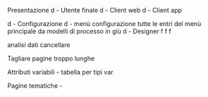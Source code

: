 Presentazione
d - Utente finale
    d - Client web
    d - Client app

d - Configurazione
    d - menù configurazione
        tutte le entri del menù principale da modelli di processo in giù
    d - Designer
        f
        f
        f




analisi dati cancellare

Tagliare pagine troppo lunghe

Attributi variabili - tabella per tipi var

Pagine tematiche - 


